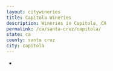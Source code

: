 ```yaml
---
layout: citywineries
title: Capitola Wineries
description: Wineries in Capitola, CA
permalink: /ca/santa-cruz/capitola/
state: ca
county: santa cruz
city: capitola
---
```

-

